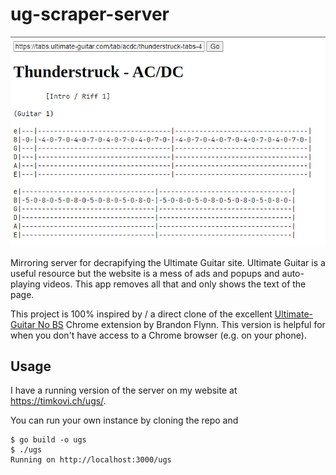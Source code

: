 # ug-scraper-server

![Preview](preview.png)

Mirroring server for decrapifying the Ultimate Guitar site. Ultimate Guitar is a useful resource but the website is a mess of ads and popups and auto-playing videos. This app removes all that and only shows the text of the page.

This project is 100% inspired by / a direct clone of the excellent [Ultimate-Guitar No BS][ugnbs] Chrome extension by Brandon Flynn. This version is helpful for when you don't have access to a Chrome browser (e.g. on your phone).

## Usage

I have a running version of the server on my website at https://timkovi.ch/ugs/.

You can run your own instance by cloning the repo and

```
$ go build -o ugs
$ ./ugs
Running on http://localhost:3000/ugs
```

[ugnbs]: https://chromewebstore.google.com/detail/ultimate-guitar-no-bs/jmpkkadmknlnfhodidloffadbagededm
